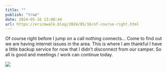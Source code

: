 ```yaml
---
title: ""
publish: "true"
date: 2024-05-16 13:08:44
url: https://ericmwalk.blog/2024/05/16/of-course-right.html
---
```


Of course right before I jump on a call nothing connects… Come to find out we are having internet issues in the area. This is where I am thankful I have a little backup service for now that I didn’t disconnect from our camper. So all is good and meetings / work can continue today.

![](https://ericmwalk.blog/uploads/2024/img-8993.png)